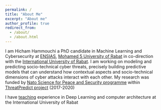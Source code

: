 ```yaml
---
permalink: /
title: "About Me"
excerpt: "About me"
author_profile: true
redirect_from: 
  - /about/
  - /about.html
---
```


I am Hicham Hammouchi a PhD candidate in Machine Learning and Cybersecurity at [ENSIAS](http://ensias.um5.ac.ma/), [Mohamed 5 University of Rabat](http://www.um5.ac.ma/um5/) in co-direction with the [International University of Rabat](https://www.uir.ac.ma/). I am working on  modeling and predicting socio-technical cyber threats, precisely building predictive models that can understand how contextual aspects and socio-technical dimensions of cyber attacks interact with each other. My research was funded by [Nato Science for Peace and Security programme](https://www.nato.int/cps/en/natolive/78209.htm) within [ThreatPredict project](https://threatpredict.inria.fr/) (2017-2020)

I have [teaching](teaching) experience in Deep Learning and computer architecture at the International University of Rabat
